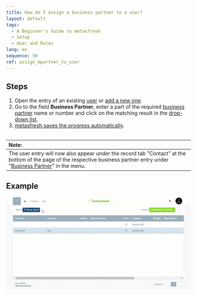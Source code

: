 ```yaml
---
title: How do I assign a business partner to a user?
layout: default
tags:
  - A Beginner's Guide to metasfresh
  - Setup
  - User and Roles
lang: en
sequence: 50
ref: assign_bpartner_to_user
---
```


## Steps
1. Open the entry of an existing [user](Menu) or [add a new one](Add_user).
1. Go to the field **Business Partner**, enter a part of the required [business partner](New_Business_Partner) name or number and click on the matching result in the [drop-down list](Keyboard_shortcuts_reference).
1. [metasfresh saves the progress automatically](Saveindicator).
<br><br>

| **Note:** |
| :--- |
| The user entry will now also appear under the record tab "Contact" at the bottom of the page of the respective business partner entry under "[Business Partner](Menu)" in the menu. |

## Example
![](assets/Assign_BPartner_to_user.gif)
